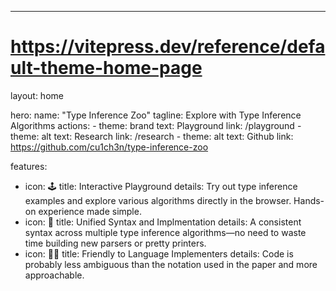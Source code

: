 ---
# https://vitepress.dev/reference/default-theme-home-page
layout: home

hero:
  name: "Type Inference Zoo"
  tagline: Explore with Type Inference Algorithms
  actions:
    - theme: brand
      text: Playground
      link: /playground
    - theme: alt
      text: Research
      link: /research
    - theme: alt
      text: Github
      link: https://github.com/cu1ch3n/type-inference-zoo

features:
  - icon: 🕹️
    title: Interactive Playground
    details: Try out type inference examples and explore various algorithms directly in the browser. Hands-on experience made simple.
  - icon: 🧩
    title: Unified Syntax and Implmentation
    details: A consistent syntax across multiple type inference algorithms—no need to waste time building new parsers or pretty printers.
  - icon: 👩‍💻
    title: Friendly to Language Implementers
    details: Code is probably less ambiguous than the notation used in the paper and more approachable.
